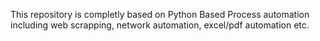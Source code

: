 This repository is completly based on Python Based Process automation including web scrapping, network automation, excel/pdf automation etc.
